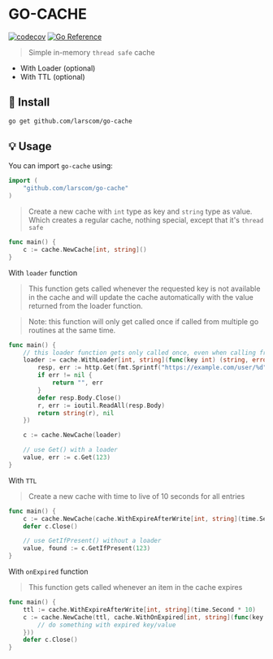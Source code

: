 # GO-CACHE

[![codecov](https://codecov.io/gh/larscom/go-cache/branch/master/graph/badge.svg?token=E9wcYNmOYN)](https://codecov.io/gh/larscom/go-cache)
[![Go Reference](https://pkg.go.dev/badge/github.com/larscom/go-cache.svg)](https://pkg.go.dev/github.com/larscom/go-cache)

> Simple in-memory `thread safe` cache

- With Loader (optional)
- With TTL (optional)

## 🚀 Install

```sh
go get github.com/larscom/go-cache
```

## 💡 Usage

You can import `go-cache` using:

```go
import (
    "github.com/larscom/go-cache"
)
```

> Create a new cache with `int` type as key and `string` type as value. Which creates a regular cache, nothing special, except that it's `thread safe`

```go
func main() {
    c := cache.NewCache[int, string]()
}
```

With `loader` function

> This function gets called whenever the requested key is not available in the cache and will update the cache automatically with the value returned from the loader function.

> Note: this function will only get called once if called from multiple go routines at the same time.

```go
func main() {
    // this loader function gets only called once, even when calling from multiple go routines
    loader := cache.WithLoader[int, string](func(key int) (string, error) {
        resp, err := http.Get(fmt.Sprintf("https://example.com/user/%d", key))
        if err != nil {
            return "", err
        }
        defer resp.Body.Close()
        r, err := ioutil.ReadAll(resp.Body)
        return string(r), nil
	})

    c := cache.NewCache(loader)

    // use Get() with a loader
    value, err := c.Get(123)
}
```

With `TTL`

> Create a new cache with time to live of 10 seconds for all entries

```go
func main() {
    c := cache.NewCache(cache.WithExpireAfterWrite[int, string](time.Second * 10))
    defer c.Close()

    // use GetIfPresent() without a loader
    value, found := c.GetIfPresent(123)
}
```

With `onExpired` function

> This function gets called whenever an item in the cache expires

```go
func main() {
    ttl := cache.WithExpireAfterWrite[int, string](time.Second * 10)
    c := cache.NewCache(ttl, cache.WithOnExpired[int, string](func(key int, value string) {
        // do something with expired key/value
	}))
    defer c.Close()
}
```

